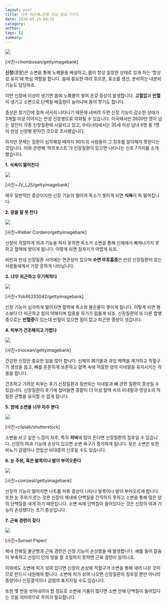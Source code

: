 ```yaml
---
layout: post
title: 너무 피곤해…신장 이상 증상 7가지
date: 2020-05-25 09:32
category: 
author: 
tags: []
summary: 
---
```



[![](https://post-phinf.pstatic.net/MjAyMDAyMjZfMTMw/MDAxNTgyNjkxMTgxMTQ4.JP028YHGyyz7imofbnAnZnGIRHDGFhncP_43WDzjPYAg.LwzRrpokQJGLuYjuolzVak5RQnTF_UPRAzPDGCX0OTsg.JPEG/chombosan.jpg?type=w1200)](https://post.naver.com/viewer/postView.nhn?volumeNo=27593637&memberNo=6289885#)

[사진=chombosan/gettyimagebank]

**신장**(콩팥)은 소변을 통해 노폐물을 배설하고, 몸이 항상 일정한 상태로 있게 하는 ‘항상성 유지‘에 핵심 역할을 합니다. 몸에 필요한 여러 호르몬, 효소를 생산, 분비하는 내분비 기능도 담당하죠.  
  
이런 신장에 이상이 생기면 몸에 노폐물이 쌓여 온갖 증상이 발생합니다.  **고혈압**과  **빈혈**이 생기고 소변으로 단백질 배출량이 늘어나며 몸이 붓기도 합니다.  
  
증상은 장기간에 걸쳐 서서히 나타나기 때문에 내버려 두면 신장 기능이 감소한 상태가 3개월 이상 이어지는 만성 신장병으로 악화될 수 있습니다. 미국에서만 2600만 명이 넘는 성인이 각종 신장질환에 시달리고 있고, 우리나라에서는 35세 이상 남녀 6명 중 1명이 만성 신장병 환자인 것으로 조사됐습니다.  
  
하지만 문제는 질환이 심각해질 때까지 90%의 사람들이 그 징후를 알아채지 못한다는 것입니다. 이와 관련해 ‘허프포스트’가 신장질환이 있으면 나타나는 신호 7가지를 소개했습니다.  
  
  
  
**1.** **식욕이 떨어진다**  

[![](https://post-phinf.pstatic.net/MjAyMDAyMjZfOTIg/MDAxNTgyNjkxNTI4Mzgw.j2ELLLXVYCWFBxosv26MrlJBfR8nJSIW_qicn3yGroUg.zVfwdx3j57vhNryizWVlsPwXpX6MHbhplIN_X0bpebog.JPEG/JV_LJS.jpg?type=w1200)](https://post.naver.com/viewer/postView.nhn?volumeNo=27593637&memberNo=6289885#)

[사진=JV_LJS/gettyimagebank]

매우 일반적인 증상이지만 신장 기능이 떨어져 독소가 쌓이게 되면  **식욕**이 뚝 떨어집니다.  
  
  
**2. 잠을 잘 못 잔다**  

[![](https://post-phinf.pstatic.net/MjAyMDAyMjZfMTk1/MDAxNTgyNjkxNTU5ODQ0.IBAXa9cQwZU2TmKFa1SQ6mV5rkHVXxEI0EC_dIETJpUg.b04KTtS-VMLuh7AikN4vvPBlYJ1g3MSZj438-bf3-kIg.JPEG/Kleber_Cordeiro.jpg?type=w1200)](https://post.naver.com/viewer/postView.nhn?volumeNo=27593637&memberNo=6289885#)

[사진=Kleber Cordeiro/gettyimagebank]

신장이 적절하게 여과 기능을 하지 못하면 독소가 소변을 통해 신체에서 빠져나가지 못하고 혈액에 쌓이게 됩니다. 이렇게 되면 잠자기가 어렵게 되죠.  
  
비만과 만성 신장질환 사이에는 연관성이 있으며 **수면 무호흡증**은  만성 신장질환이 있는 사람들에게서 가장 흔하게 나타납니다.  
  
  
**3.** **너무 피곤하고 무기력하다**  

[![](https://post-phinf.pstatic.net/MjAyMDAyMjZfMTQ5/MDAxNTgyNjkxNjI3Mjk2.K2XnV7hzSf62DG4_7P_6Yp2imPLY_ZdkVZkZsztgA_Ig.ca-i2Mdbp_UW-ONPHgSrROEQ43TF7nHRn6krHvFoXncg.JPEG/ec82aceca784-ec8ba0ec9ea5-ec9db4ec8381-580x387.jpg?type=w1200)](https://post.naver.com/viewer/postView.nhn?volumeNo=27593637&memberNo=6289885#)

[사진=Yok46233042/gettyimagebank]

신장 기능이 심각하게 떨어지면 혈액에 독소와 불순물이 쌓이게 됩니다. 이렇게 되면 평소보다 더 피곤하고 힘이 약해지며 집중을 하기가 힘들게 되죠. 신장질환의 또 다른 합병증으로는  **빈혈증**이 있는데 빈혈이 있으면 힘이 없고 피곤한 증상이 생깁니다.  
  
  
**4. 피부가 건조해지고 가렵다**  

[![](https://post-phinf.pstatic.net/MjAyMDAyMjZfMTUw/MDAxNTgyNjkxNjk0ODIx.KSrbnTucZwPiDaPOmDlKNemzIuADQ3g2HgAo-D4zLXQg.VgU056CiUKW1ltlynocNtmW6bFYIlzuQtPbCr0aLaFEg.JPEG/triocean.jpg?type=w1200)](https://post.naver.com/viewer/postView.nhn?volumeNo=27593637&memberNo=6289885#)

[사진=triocean/gettyimagebank]

건강한 신장은 중요한 일을 많이 합니다. 신체의 폐기물과 과잉 체액을 제거하고 적혈구가 생성을 돕고, 뼈를 튼튼하게 보존하고 혈액 속에 적절한 양의 미네랄을 유지시키는 작용을 합니다.  
  
건조하고 가려운 피부는 후기 신장질환과 동반되는 미네랄과 뼈 관련 질환의 증상일 수 있습니다. 신장질환이 후기에 접어들면 콩팥이 더 이상 혈액 속의 미네랄과 영양소의 적절한 균형을 유지할 수 없게 됩니다.  
  
  
**5.** **밤에 소변을 너무 자주 본다**  

[![](https://post-phinf.pstatic.net/MjAyMDAyMjZfMTA5/MDAxNTgyNjkxNzU0OTU2.M-847otcnpukMfm0VzpcLZTTgUX2YJSsxKOME08be4Mg.mRfNqMEUgi9Qb8WJJIFY4IZOQ3oFbi1ToxBD4GRDYRAg.JPEG/ec82aceca784-ec868cebb380-580x326.jpg?type=w1200)](https://post.naver.com/viewer/postView.nhn?volumeNo=27593637&memberNo=6289885#)

[사진=cliplab/shutterstock]

소변을 보고 싶은 느낌이 자주, 특히  **저녁**에 많이 든다면 신장질환의 징후일 수 있습니다. 신장의 여과 기능에 손상이 있으면 소변 욕구가 증가하게 됩니다. 잦은 소변은 또한 비뇨기 감염이나 전립선 비대증의 신호일 수도 있습니다.  
  
  
**6. 눈 주위, 혹은 발목이나 발이 부어오른다**  

[![](https://post-phinf.pstatic.net/MjAyMDAyMjZfMTM5/MDAxNTgyNjk0MDc2ODY4.xHFmlUytY4znA2_JmLXccx45b26lxyY7W9KykCs4iDsg.v9xR52yk7dm8WRkFs4W8xGJRPhiGQh0WOBMdumiPfysg.JPEG/comzeal.jpg?type=w1200)](https://post.naver.com/viewer/postView.nhn?volumeNo=27593637&memberNo=6289885#)

[사진=comzeal/gettyimagebank]

신장의 기능이 떨어지면 나트륨 저류 증상이 나타나 발목이나 발이 부어오르게 합니다. 또한 눈 주위가 붓는 것은 신장이 체내에 단백질을 간직하지 못하고 소변을 통해 많은 양의 단백질을 새게 하기 때문입니다.  소변 속에 단백질이 들어있다는 것은 신장의 여과 기능이 손상됐다는 초기 증상입니다.  
  
  
  
**7.** **근육 경련이 잦다**  

[![](https://post-phinf.pstatic.net/MjAyMDAyMjZfMTgz/MDAxNTgyNjk1NTY4Nzk5.tejUx3E-gLA_Ym3HjLQgkyF1GcUoffHSzK9BdcBLEc4g.Kjjm63DwzA066LWGEhEU8M7iAWLffI0PS1i6Ono8Q2og.JPEG/Sunset_Paper_.jpg?type=w1200)](https://post.naver.com/viewer/postView.nhn?volumeNo=27593637&memberNo=6289885#)

[사진=Sunset Paper/

체내 전해질 불균형과 근육 경련은 신장 기능이 손상됐을 때 발생합니다. 예를 들어 칼슘이 부족하고 신장이 인의 양을 잘 조절하지 못하면 근육 경련이 일어나죠.  
  
  
  
이외에도 소변에 피가 섞여 있다면 신장이 손상돼 적혈구가 소변을 통해 새어 나온 것이므로 반드시 내원해야 합니다. 소변에 피가 섞여 나오면 신장질환의 징후일 뿐만 아니라 종양이나 신장결석이나 감염의 표지자일 수도 있습니다.  
  
  
또한 몇 번을 씻어내려야 할 정도로 소변에 거품이 많다면 소변 안에 단백질이 들어있다는 것을 의미하므로 주의가 필요합니다.